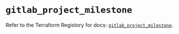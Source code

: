 # `gitlab_project_milestone`

Refer to the Terraform Registory for docs: [`gitlab_project_milestone`](https://www.terraform.io/docs/providers/gitlab/r/project_milestone).
